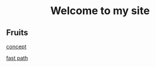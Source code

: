# <center> Welcome to my site </center>
## Fruits
[concept](https://upempty.github.io/network/concept)

[fast path](https://upempty.github.io/network/dpdk)

